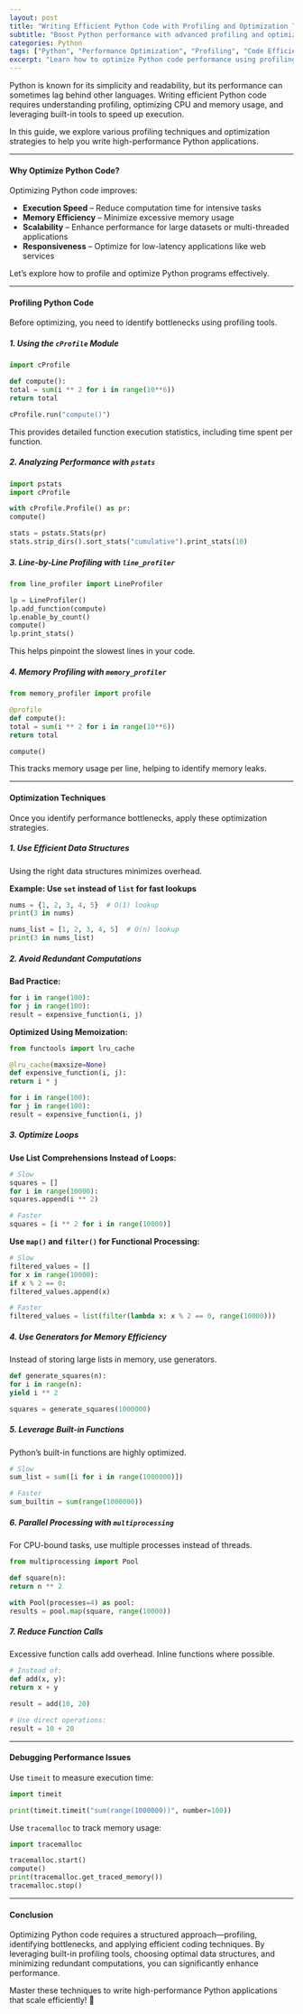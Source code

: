```yaml
---
layout: post
title: "Writing Efficient Python Code with Profiling and Optimization Techniques"
subtitle: "Boost Python performance with advanced profiling and optimization strategies"
categories: Python
tags: ["Python", "Performance Optimization", "Profiling", "Code Efficiency", "Debugging", "Memory Management"]
excerpt: "Learn how to optimize Python code performance using profiling tools, efficient algorithms, and memory management techniques. Master best practices for writing high-performance Python applications."
---
```

Python is known for its simplicity and readability, but its performance can sometimes lag behind other languages. Writing efficient Python code requires understanding profiling, optimizing CPU and memory usage, and leveraging built-in tools to speed up execution.

In this guide, we explore various profiling techniques and optimization strategies to help you write high-performance Python applications.

---

#### Why Optimize Python Code?

Optimizing Python code improves:

- **Execution Speed** – Reduce computation time for intensive tasks
- **Memory Efficiency** – Minimize excessive memory usage
- **Scalability** – Enhance performance for large datasets or multi-threaded applications
- **Responsiveness** – Optimize for low-latency applications like web services

Let’s explore how to profile and optimize Python programs effectively.

---

#### Profiling Python Code

Before optimizing, you need to identify bottlenecks using profiling tools.

##### 1. Using the `cProfile` Module

```python  
import cProfile

def compute():  
total = sum(i ** 2 for i in range(10**6))  
return total

cProfile.run("compute()")  
```

This provides detailed function execution statistics, including time spent per function.

##### 2. Analyzing Performance with `pstats`

```python  
import pstats  
import cProfile

with cProfile.Profile() as pr:  
compute()

stats = pstats.Stats(pr)  
stats.strip_dirs().sort_stats("cumulative").print_stats(10)  
```

##### 3. Line-by-Line Profiling with `line_profiler`

```python  
from line_profiler import LineProfiler

lp = LineProfiler()  
lp.add_function(compute)  
lp.enable_by_count()  
compute()  
lp.print_stats()  
```

This helps pinpoint the slowest lines in your code.

##### 4. Memory Profiling with `memory_profiler`

```python  
from memory_profiler import profile

@profile  
def compute():  
total = sum(i ** 2 for i in range(10**6))  
return total

compute()  
```

This tracks memory usage per line, helping to identify memory leaks.

---

#### Optimization Techniques

Once you identify performance bottlenecks, apply these optimization strategies.

##### 1. Use Efficient Data Structures

Using the right data structures minimizes overhead.

**Example: Use `set` instead of `list` for fast lookups**

```python  
nums = {1, 2, 3, 4, 5}  # O(1) lookup  
print(3 in nums)

nums_list = [1, 2, 3, 4, 5]  # O(n) lookup  
print(3 in nums_list)  
```

##### 2. Avoid Redundant Computations

**Bad Practice:**

```python  
for i in range(100):  
for j in range(100):  
result = expensive_function(i, j)  
```

**Optimized Using Memoization:**

```python  
from functools import lru_cache

@lru_cache(maxsize=None)  
def expensive_function(i, j):  
return i * j

for i in range(100):  
for j in range(100):  
result = expensive_function(i, j)  
```

##### 3. Optimize Loops

**Use List Comprehensions Instead of Loops:**

```python
# Slow
squares = []  
for i in range(10000):  
squares.append(i ** 2)

# Faster
squares = [i ** 2 for i in range(10000)]  
```

**Use `map()` and `filter()` for Functional Processing:**

```python
# Slow
filtered_values = []  
for x in range(10000):  
if x % 2 == 0:  
filtered_values.append(x)

# Faster
filtered_values = list(filter(lambda x: x % 2 == 0, range(10000)))  
```

##### 4. Use Generators for Memory Efficiency

Instead of storing large lists in memory, use generators.

```python  
def generate_squares(n):  
for i in range(n):  
yield i ** 2

squares = generate_squares(1000000)  
```

##### 5. Leverage Built-in Functions

Python’s built-in functions are highly optimized.

```python
# Slow
sum_list = sum([i for i in range(1000000)])

# Faster
sum_builtin = sum(range(1000000))  
```

##### 6. Parallel Processing with `multiprocessing`

For CPU-bound tasks, use multiple processes instead of threads.

```python  
from multiprocessing import Pool

def square(n):  
return n ** 2

with Pool(processes=4) as pool:  
results = pool.map(square, range(10000))  
```

##### 7. Reduce Function Calls

Excessive function calls add overhead. Inline functions where possible.

```python
# Instead of:
def add(x, y):  
return x + y

result = add(10, 20)

# Use direct operations:
result = 10 + 20  
```

---

#### Debugging Performance Issues

Use `timeit` to measure execution time:

```python  
import timeit

print(timeit.timeit("sum(range(1000000))", number=100))  
```

Use `tracemalloc` to track memory usage:

```python  
import tracemalloc

tracemalloc.start()  
compute()  
print(tracemalloc.get_traced_memory())  
tracemalloc.stop()  
```

---

#### Conclusion

Optimizing Python code requires a structured approach—profiling, identifying bottlenecks, and applying efficient coding techniques. By leveraging built-in profiling tools, choosing optimal data structures, and minimizing redundant computations, you can significantly enhance performance.

Master these techniques to write high-performance Python applications that scale efficiently! 🚀  
